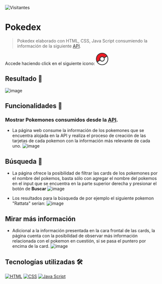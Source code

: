 ![Visitantes](https://visitor-badge.laobi.icu/badge?page_id=juanma010901.Pokedex&left_text=Visitantes)

<!--
https://visitor-badge.glitch.me/badge?page_id=juanma010901.visitor-badge
https://visitor-badge.laobi.icu/badge?page_id=juanma010901.visitor-badge
-->

# Pokedex

> Pokedex elaborado con HTML, CSS, Java Script consumiendo la información de la siguiente [API](https://pokeapi.co/).

Accede haciendo click en el siguiente icono:
<a href="https://juanma010901.github.io/Pokedex/" target="_blank">
  <img src="/assets/th.webp" alt="Pokedex" width=40px height=40px>
</a>

## Resultado 🚀
![image](https://user-images.githubusercontent.com/119358374/228379942-6773be4f-c345-4b76-9c3e-b701bff9c162.png)


## Funcionalidades 🦾

### Mostrar Pokemones consumidos desde la [API](https://pokeapi.co/).
- La página web consume la información de los pokemones que se encuentra alojada en la API y realiza el proceso de creación de las tarjetas de cada pokemon con la información más relevante de cada uno.
![image](https://user-images.githubusercontent.com/119358374/228381256-4d9b0258-67bc-4b78-be36-0b1d7b106a64.png)

## Búsqueda 🔎
- La página ofrece la posibilidad de filtrar las cards de los pokemones por el nombre del pokemos, basta sólo con agregar el nombre del pokemos en el input que se encuentra en la parte superior derecha y presionar el botón de **Buscar**
![image](https://user-images.githubusercontent.com/119358374/228381161-be7d2190-893a-4ab4-9417-d03128b2247f.png)

- Los resultados para la búsqueda de por ejemplo el siguiente pokemon "Rattata" serían:
![image](https://user-images.githubusercontent.com/119358374/228381456-8e545783-ca03-4866-a6cc-2904f1c8558d.png)

## Mirar más información
- Adicional a la información presentada en la cara frontal de las cards, la página cuenta con la posibilidad de observar más información relacionada con el pokemon en cuestión, si se pasa el puntero por encima de la card.
![image](https://user-images.githubusercontent.com/119358374/228395209-eab05c65-923d-4048-bdcc-78fe0e9da544.png)


## Tecnologías utilizadas 🛠️
[![HTML](https://img.shields.io/badge/HTML5-E34F26?style=for-the-badge&logo=html5&logoColor=white)](https://html.spec.whatwg.org/multipage/)
[![CSS](https://img.shields.io/badge/CSS3-1572B6?style=for-the-badge&logo=css3&logoColor=white)](https://drafts.csswg.org/)
[![Java Script](https://img.shields.io/badge/JavaScript-F7DF1E?style=for-the-badge&logo=javascript&logoColor=black)](https://developer.mozilla.org/es/docs/Web/JavaScript)
